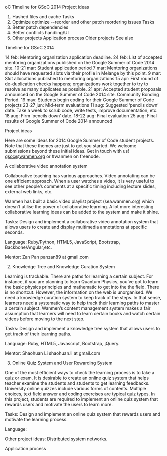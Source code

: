 oC
Timeline for GSoC 2014
Project ideas
1. Hashed files and cache
Tasks
2. Optimize optimize --reorder and other patch reordering issues
Tasks
3. Better patch dependencies
4. Better conflicts handling/UI
5. Other projects
Application process
Older projects
See also


Timeline for GSoC 2014

14 feb: Mentoring organization application deadline.
24 feb: List of accepted mentoring organizations published on the Google Summer of Code 2014 site.
10-21 mar: Student application period
7 mar: Mentoring organizations should have requested slots via their profile in Melange by this point.
9 mar: Slot allocations published to mentoring organizations
15 apr: First round of de-duplication checks happens; organizations work together to try to resolve as many duplicates as possible.
21 apr: Accepted student proposals announced on the Google Summer of Code 2014 site. Community Bonding Period.
19 may: Students begin coding for their Google Summer of Code projects
23-27 jun: Mid-term evaluations
11 aug: Suggested ‘pencils down’ date. Take a week to scrub code, write tests, improve documentation, etc.
18 aug: Firm ‘pencils down’ date.
18-22 aug: Final evaluation
25 aug: Final results of Google Summer of Code 2014 announced

Project ideas

Here are some ideas for 2014 Google Summer of Code student projects. Note that these themes are just to get you started. We welcome submissions beyond these initial ideas. Get in touch with us! gsoc@wanmen.org or #wanmen on freenode.

A collaborative video annotation system

Collaborative teaching has various approaches. Video annotating can be one efficient approach. When a user watches a video, it is very useful to see other people’s comments at a specific timing including lecture slides, external web links, etc.

Wanmen has built a basic video playlist project (sea.wanmen.org) which doesn’t utilise the power of collaborative learning. A lot more interesting collaborative learning ideas can be added to the system and make it shine.

Tasks: Design and implement a collaborative video annotation system that allows users to create and display multimedia annotations at specific seconds.

Language: Ruby/Python, HTML5, JavaScript, Bootstrap, Backbone/Angular,etc.

Mentor: Zan Pan  panzan89 at gmail.com


2. Knowledge Tree and Knowledge Curation System

Learning is trackable. There are paths for learning a certain subject. For instance, if you are planning to learn Quantum Physics, you’ve got to learn the basic physics principles and mathematic to get into the the field. There is no shortcut. However, the information on the web is unorganised. We need a knowledge curation system to keep track of the steps. In that sense, learners need a systematic way to help track their learning paths to master a certain subject.
Wanmen’s content management system makes a fair assumption that learners will need to learn certain books and watch certain videos before moving to the next step.

Tasks: Design and implement a knowledge tree system that allows users to get track of their learning paths.

Language: Ruby, HTML5, Javascript, Bootstrap, jQuery.

Mentor: Shaohuan Li shaohuan.li at gmail.com

3. Online Quiz System and User Rewarding System

One of the most efficient ways to check the learning process is to take a quiz or exam. It is desirable to create an online quiz system that helps teacher examine the students and students to get learning feedbacks. University online quizzes include various forms of contents. Multiple choices, text field answer and coding exercises are typical quiz types. In this project, students are required to implement an online quiz system that rewards users and motivate the users to learn more.

Tasks: Design and implement an online  quiz system that rewards users and motivate the learning process.

Language:


Other project ideas:
Distributed system networks.


Application process


